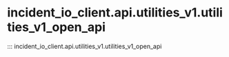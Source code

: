 # incident_io_client.api.utilities_v1.utilities_v1_open_api

::: incident_io_client.api.utilities_v1.utilities_v1_open_api
